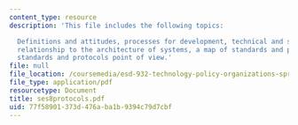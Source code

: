 ```yaml
---
content_type: resource
description: 'This file includes the following topics:

  Definitions and attitudes, processes for development, technical and social aspects,
  relationship to the architecture of systems, a map of standards and protocols, and
  standards and protocols point of view.'
file: null
file_location: /coursemedia/esd-932-technology-policy-organizations-spring-2005/77f58901373d476aba1b9394c79d7cbf_ses8protocols.pdf
file_type: application/pdf
resourcetype: Document
title: ses8protocols.pdf
uid: 77f58901-373d-476a-ba1b-9394c79d7cbf
---
```

